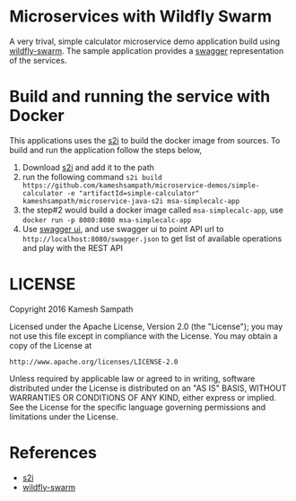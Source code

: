 # Microservices with Wildfly Swarm

A very trival, simple calculator microservice demo application build using [wildfly-swarm](http://wildfly-swarm.io/). The
sample application provides a [swagger](http://swagger.io/) representation of the services.

# Build and running the service with Docker 

This applications uses the [s2i](https://github.com/openshift/source-to-image/releases) to build the docker
image from sources.  To build and run the application follow the steps below,

 1. Download [s2i](https://github.com/openshift/source-to-image/releases) and add it to the path
 2. run the following command `s2i build https://github.com/kameshsampath/microservice-demos/simple-calculator -e "artifactId=simple-calculator" kameshsampath/microservice-java-s2i msa-simplecalc-app`
 3. the step#2 would build a docker image called `msa-simplecalc-app`, use `docker run -p 8080:8080 msa-simplecalc-app`
 4. Use [swagger ui](http://swagger.io/swagger-ui/), and use swagger ui to point API url to `http://localhost:8080/swagger.json` to get list of 
    available operations and play with the REST API

# LICENSE
Copyright 2016 Kamesh Sampath

Licensed under the Apache License, Version 2.0 (the "License");
you may not use this file except in compliance with the License.
You may obtain a copy of the License at

    http://www.apache.org/licenses/LICENSE-2.0

Unless required by applicable law or agreed to in writing, software
distributed under the License is distributed on an "AS IS" BASIS,
WITHOUT WARRANTIES OR CONDITIONS OF ANY KIND, either express or implied.
See the License for the specific language governing permissions and
limitations under the License.

# References
* [s2i](https://github.com/openshift/source-to-image/releases)
* [wildfly-swarm](http://wildfly-swarm.io/)